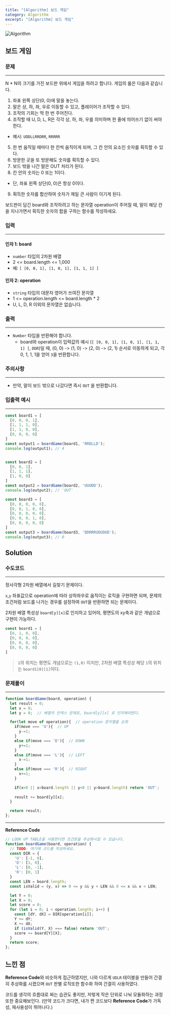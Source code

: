 ```yaml
---
title: "[Algorithm] 보드 게임"
category: Algorithm
excerpt: "[Algorithm] 보드 게임"
---
```


![Algorithm](https://user-images.githubusercontent.com/83164003/131701318-f0ff36c4-1fcc-4f21-b978-18a9d8ec3386.jpg)
## 보드 게임
### 문제
---
N * N의 크기를 가진 보드판 위에서 게임을 하려고 합니다. 게임의 룰은 다음과 같습니다.

1. 좌표 왼쪽 상단(0, 0)에 말을 놓는다.
2. 말은 상, 하, 좌, 우로 이동할 수 있고, 플레이어가 조작할 수 있다.
3. 조작의 기회는 딱 한 번 주어진다.
4. 조작할 때 U, D, L, R은 각각 상, 하, 좌, 우를 의미하며 한 줄에 띄어쓰기 없이 써야 한다.
  - 예시: `UDDLLRRDRR`, `RRRRR`
5. 한 번 움직일 때마다 한 칸씩 움직이게 되며, 그 칸 안의 요소인 숫자를 획득할 수 있다.
6. 방문한 곳을 또 방문해도 숫자를 획득할 수 있다.
7. 보드 밖을 나간 말은 OUT 처리가 된다.
8. 칸 안의 숫자는 0 또는 1이다.
  - 단, 좌표 왼쪽 상단(0, 0)은 항상 0이다.
9. 획득한 숫자를 합산하여 숫자가 제일 큰 사람이 이기게 된다.

보드판이 담긴 board와 조작하려고 하는 문자열 operation이 주어질 때, 말이 해당 칸을 지나가면서 획득한 숫자의 합을 구하는 함수를 작성하세요.

### 입력
---
#### 인자 1: board
- `number` 타입의 2차원 배열
- 2 <= board.length <= 1,000
- 예: `[ [0, 0, 1], [1, 0, 1], [1, 1, 1] ]`

#### 인자 2: operation
- `string` 타입의 대문자 영어가 쓰여진 문자열
- 1 <= operation.length <= board.length * 2
- U, L, D, R 이외의 문자열은 없습니다.

### 출력
---
- `Number` 타입을 반환해야 합니다.
  - board와 operation이 입력값의 예시 (`[ [0, 0, 1], [1, 0, 1], [1, 1, 1] ]`, `DDR`)일 때, (0, 0) -> (1, 0) -> (2, 0) -> (2, 1) 순서로 이동하게 되고, 각 0, 1, 1, 1을 얻어 `3`을 반환합니다.

### 주의사항
---
- 만약, 말이 보드 밖으로 나갔다면 즉시 `OUT` 을 반환합니다.

### 입출력 예시
---
```javascript
const board1 = [
  [0, 0, 0, 1],
  [1, 1, 1, 0],
  [1, 1, 0, 0],
  [0, 0, 0, 0]
]
const output1 = boardGame(board1, 'RRDLLD');
console.log(output1); // 4


const board2 = [
  [0, 0, 1],
  [1, 1, 1],
  [1, 0, 0]
]
const output2 = boardGame(board2, 'UUUDD');
console.log(output2); // 'OUT'

const board3 = [
  [0, 0, 0, 0, 0],
  [0, 0, 1, 0, 0],
  [0, 0, 0, 0, 0],
  [0, 0, 0, 1, 0],
  [0, 0, 0, 0, 0]
]
const output3 = boardGame(board3, 'DDRRRUDUDUD');
console.log(output3); // 0
```

## Solution
### 수도코드
---

정사각형 2차원 배열에서 길찾기 문제이다. 

`x`,`y` 좌표값으로 operation에 따라 상하좌우로 움직이는 로직을 구현하면 되며, 문제의 조건처럼 보드를 나가는 경우를 설정하여 `OUT`을 반환하면 되는 문제이다.

2차원 배열 특성상 `board[y][x]`로 인지하고 있어야, 평면도의 xy축과 같은 개념으로 구현이 가능하다.

```javascript
const board1 = [
  [0, 1, 0, 0],
  [0, 0, 0, 0],
  [0, 0, 0, 0],
  [0, 0, 0, 0]
]
```

> `1`의 위치는 평면도 개념으로는 `(1,0)` 이지만, 2차원 배열 특성상 해당 `1`의 위치는 `board1[0][1]`이다.

### 문제풀이 
---

```javascript
function boardGame(board, operation) {
  let result = 0;
  let x = 0;
  let y = 0;  // 배열의 인덱스 문제로, board[y][x] 로 인지해야한다.

  for(let move of operation){  // operation 문자열을 순회
    if(move === 'U'){  // UP
      y-=1;
    }
    else if(move === 'D'){  // DOWN
      y+=1;
    }
    else if(move === 'L'){  // LEFT
      x-=1;
    }
    else if(move === 'R'){  // RIGHT
      x+=1;
    }

    if(x<0 || x>board.length || y<0 || y>board.length) return 'OUT';
    
    result += board[y][x];
  }

  return result;
};
```
--- 

**Reference Code**
```javascript
// LOOK UP TABLE을 사용한다면 조건문을 추상화시킬 수 있습니다.
function boardGame(board, operation) {
  // TODO: 여기에 코드를 작성하세요.
  const DIR = {
    'U': [-1, 0],
    'D': [1, 0],
    'L': [0, -1],
    'R': [0, 1]
  }
  const LEN = board.length;
  const isValid = (y, x) => 0 <= y && y < LEN && 0 <= x && x < LEN;

  let Y = 0;
  let X = 0;
  let score = 0;
  for (let i = 0; i < operation.length; i++) {
    const [dY, dX] = DIR[operation[i]];
    Y += dY;
    X += dX;
    if (isValid(Y, X) === false) return 'OUT';
    score += board[Y][X];
  }
  return score;
};
```

## 느낀 점

**Reference Code**와 비슷하게 접근하였지만, 나와 다르게 `UDLR` 테이블을 만들어 간결히 추상화를 시켰으며 `OUT` 판별 로직또한 함수화 하여 간결히 사용하였다.

코드를 생각의 흐름대로 짜는 습관도 좋지만, 저렇게 작은 단위로 나눠 모듈화하는 과정또한 중요해보인다. (만약 코드가 크다면, 내가 짠 코드보다  **Reference Code**가 가독성, 재사용성이 뛰어나다.)
